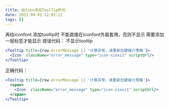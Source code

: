 ```yaml
---
title: 给Icon添加ToolTip的坑
date: 2021-04-01 12:07:21
tags: []
---
```

再给iconfont 添加tooltip时 不能直接在iconfont外面套用，否则不显示
需要添加一层标签才能显示
错误代码： 不显示tooltip

```jsx
<Tooltip title={row.errorMessage || '计算异常，请重新创建媒介策略'}>
  <Icon  className="error_message" type="icon-xinxi1" scriptUrl/>
</Tooltip>
```
正确代码：

```jsx
<Tooltip title={row.errorMessage || '计算异常，请重新创建媒介策略'}>
  <span>
    <Icon  className="error_message" type="icon-xinxi1" scriptUrl/>
  </span>
</Tooltip>
```

